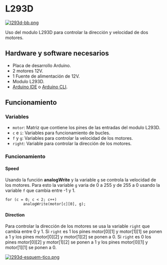 # L293D
[![l293d-bb.png](https://i.postimg.cc/FFMgbrkY/l293d-bb.png)](https://postimg.cc/z3kg81jN)


Uso del modulo L293D para controlar la dirección y velocidad de dos motores.

## Hardware y software necesarios
- Placa de desarrollo Arduino.
- 2 motores 12V.
- 1 Fuente de alimentación de 12V.
- Modulo L293D.
- [Arduino IDE](https://www.arduino.cc/en/software) o [Arduino CLI](https://arduino.github.io/arduino-cli/0.23/installation/).

## Funcionamiento
### Variables
- ```motor```: Matriz que contiene los pines de las entradas del modulo L293D.
- ```c``` e ```i```: Variables para funcionamiento de bucles.
- ```f``` y ```g```: Variables para controlar la velocidad de los motores.
- ```right```: Variable para controlar la dirección de los motores.

### Funcionamiento
#### Speed
Usando la función **analogWrite** y la variable ```g``` se controla la velocidad de los motores. Para esto la variable ```g``` varia de 0 a 255 y de 255 a 0 usando la variable ```f``` que cambia entre -1 y 1.
```arduino
for (c = 0; c < 2; c++)
        analogWrite(motor[c][0], g);
```
#### Direction
Para controlar la dirección de los motores se usa la variable ```right``` que cambia entre 0 y 1. Si ```right``` es 1 los pines motor[0][1] y motor[1][1] se ponen a 1 y los pines motor[0][2] y motor[1][2] se ponen a 0. Si ```right``` es 0 los pines motor[0][2] y motor[1][2] se ponen a 1 y los pines motor[0][1] y motor[1][1] se ponen a 0.

[![l293d-esquem-tico.png](https://i.postimg.cc/CMBsfB5y/l293d-esquem-tico.png)](https://postimg.cc/V5wCxNX4)
